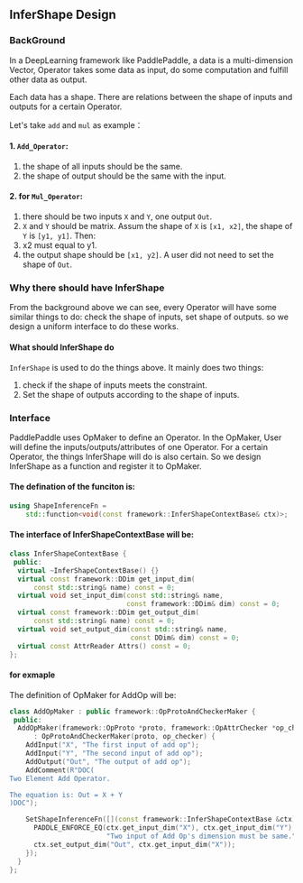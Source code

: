 ## InferShape Design

### BackGround
In a DeepLearning framework like PaddlePaddle, a data is a multi-dimension Vector, Operator takes some data as input, do some computation and fulfill other data as output.

Each data has a shape. There are relations between the shape of inputs and outputs for a certain Operator.

Let's take `add` and `mul` as example：

#### 1. `Add_Operator`:

1. the shape of all inputs should be the same.
1. the shape of output should be the same with the input.

#### 2. for `Mul_Operator`:

1. there should be two inputs `X` and `Y`, one output `Out`.
1. `X` and `Y` should be matrix. Assum the shape of `X` is `[x1, x2]`, the shape of `Y` is `[y1, y1]`. Then:
1. x2 must equal to y1.
1. the output shape should be `[x1, y2]`. A user did not need to set the shape of `Out`.

### Why there should have InferShape
From the background above we can see, every Operator will have some similar things to do: check the shape of inputs, set shape of outputs. so we design a uniform interface to do these works.


#### What should InferShape do
`InferShape` is used to do the things above. It mainly does two things:

1. check if the shape of inputs meets the constraint.
1. Set the shape of outputs according to the shape of inputs.

### Interface

PaddlePaddle uses OpMaker to define an Operator. In the OpMaker, User will define the inputs/outputs/attributes of one Operator. For a certain Operator, the things InferShape will do is also certain. So
we design InferShape as a function and register it to OpMaker.

#### The defination of the funciton is:

```cpp
using ShapeInferenceFn =
    std::function<void(const framework::InferShapeContextBase& ctx)>;
```

#### The interface of InferShapeContextBase will be:

```cpp
class InferShapeContextBase {
 public:
  virtual ~InferShapeContextBase() {}
  virtual const framework::DDim get_input_dim(
      const std::string& name) const = 0;
  virtual void set_input_dim(const std::string& name,
                             const framework::DDim& dim) const = 0;
  virtual const framework::DDim get_output_dim(
      const std::string& name) const = 0;
  virtual void set_output_dim(const std::string& name,
                              const DDim& dim) const = 0;
  virtual const AttrReader Attrs() const = 0;
};
```

#### for exmaple
The definition of OpMaker for AddOp will be:

```cpp
class AddOpMaker : public framework::OpProtoAndCheckerMaker {
 public:
  AddOpMaker(framework::OpProto *proto, framework::OpAttrChecker *op_checker)
      : OpProtoAndCheckerMaker(proto, op_checker) {
    AddInput("X", "The first input of add op");
    AddInput("Y", "The second input of add op");
    AddOutput("Out", "The output of add op");
    AddComment(R"DOC(
Two Element Add Operator.

The equation is: Out = X + Y
)DOC");

    SetShapeInferenceFn([](const framework::InferShapeContextBase &ctx) {
      PADDLE_ENFORCE_EQ(ctx.get_input_dim("X"), ctx.get_input_dim("Y"),
                        "Two input of Add Op's dimension must be same.");
      ctx.set_output_dim("Out", ctx.get_input_dim("X"));
    });
  }
};
```
